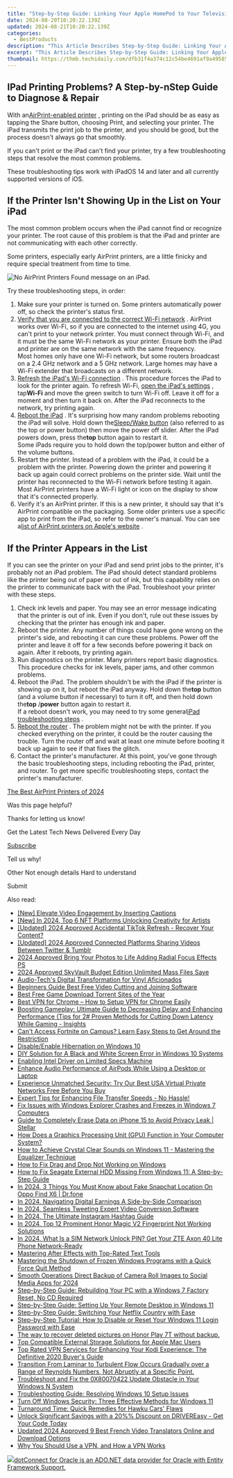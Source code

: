 ```yaml
---
title: "Step-by-Step Guide: Linking Your Apple HomePod to Your Television Setup"
date: 2024-08-20T10:20:22.139Z
updated: 2024-08-21T10:20:22.139Z
categories:
  - BestProducts
description: "This Article Describes Step-by-Step Guide: Linking Your Apple HomePod to Your Television Setup"
excerpt: "This Article Describes Step-by-Step Guide: Linking Your Apple HomePod to Your Television Setup"
thumbnail: https://thmb.techidaily.com/dfb31f4a374c12c54be4691af9a495853d8fa50fd8b2538ecaa291b275493185.jpg
---
```


## IPad Printing Problems? A Step-by-nStep Guide to Diagnose & Repair
 With an[AirPrint-enabled printer](https://www.lifewire.com/things-to-know-about-airprint-iphone-2000750) , printing on the iPad should be as easy as tapping the Share button, choosing Print, and selecting your printer. The iPad transmits the print job to the printer, and you should be good, but the process doesn't always go that smoothly.

 If you can't print or the iPad can't find your printer, try a few troubleshooting steps that resolve the most common problems.

 These troubleshooting tips work with iPadOS 14 and later and all currently supported versions of iOS.

## If the Printer Isn't Showing Up in the List on Your iPad

 The most common problem occurs when the iPad cannot find or recognize your printer. The root cause of this problem is that the iPad and printer are not communicating with each other correctly.

 Some printers, especially early AirPrint printers, are a little finicky and require special treatment from time to time.

![No AirPrint Printers Found message on an iPad.](https://www.lifewire.com/thmb/PINbY5NNM2YpYVf6BIRAjMvyfYs=/1500x0/filters:no_upscale():max_bytes(150000):strip_icc():format(webp)/001_my-ipad-wont-print-cant-find-printer-1994541-d3ec6679b22b423d876a15837e54cd6e.jpg)

 Try these troubleshooting steps, in order:

1. Make sure your printer is turned on. Some printers automatically power off, so check the printer's status first.
2. [Verify that you are connected to the correct Wi-Fi network](https://www.lifewire.com/connect-ipad-to-wifi-steps-1999815) . AirPrint works over Wi-Fi, so if you are connected to the internet using 4G, you can't print to your network printer. You must connect through Wi-Fi, and it must be the same Wi-Fi network as your printer. Ensure both the iPad and printer are on the same network with the same frequency.  
 Most homes only have one Wi-Fi network, but some routers broadcast on a 2.4 GHz network and a 5 GHz network. Large homes may have a Wi-Fi extender that broadcasts on a different network.
3. [Refresh the iPad's Wi-Fi connection](https://www.lifewire.com/how-to-fix-my-ipad-wont-connect-to-wifi-1994546) . This procedure forces the iPad to look for the printer again. To refresh Wi-Fi, [open the iPad's settings](https://www.lifewire.com/settings-app-on-ipad-4103785) , tap**Wi-Fi** and move the green switch to turn Wi-Fi off. Leave it off for a moment and then turn it back on. After the iPad reconnects to the network, try printing again.
4. [Reboot the iPad](https://www.lifewire.com/how-to-reboot-your-ipad-1994495) . It's surprising how many random problems rebooting the iPad will solve. Hold down the[Sleep/Wake button](https://www.lifewire.com/what-is-ipad-sleep-wake-button-1994354) (also referred to as the top or power button) then move the power off slider. After the iPad powers down, press the**top** button again to restart it.  
 Some iPads require you to hold down the top/power button and either of the volume buttons.
5. Restart the printer. Instead of a problem with the iPad, it could be a problem with the printer. Powering down the printer and powering it back up again could correct problems on the printer side. Wait until the printer has reconnected to the Wi-Fi network before testing it again.  
 Most AirPrint printers have a Wi-Fi light or icon on the display to show that it's connected properly.
6. Verify it's an AirPrint printer. If this is a new printer, it should say that it's AirPrint compatible on the packaging. Some older printers use a specific app to print from the iPad, so refer to the owner's manual. You can see a[list of AirPrint printers on Apple's website](https://support.apple.com/en-us/HT201311) .

## If the Printer Appears in the List

 If you can see the printer on your iPad and send print jobs to the printer, it's probably not an iPad problem. The iPad should detect standard problems like the printer being out of paper or out of ink, but this capability relies on the printer to communicate back with the iPad. Troubleshoot your printer with these steps.

1. Check ink levels and paper. You may see an error message indicating that the printer is out of ink. Even if you don't, rule out these issues by checking that the printer has enough ink and paper.
2. Reboot the printer. Any number of things could have gone wrong on the printer's side, and rebooting it can cure these problems. Power off the printer and leave it off for a few seconds before powering it back on again. After it reboots, try printing again.
3. Run diagnostics on the printer. Many printers report basic diagnostics. This procedure checks for ink levels, paper jams, and other common problems.
4. Reboot the iPad. The problem shouldn't be with the iPad if the printer is showing up on it, but reboot the iPad anyway. Hold down the**top** button (and a volume button if necessary) to turn it off, and then hold down the**top** /**power** button again to restart it.  
 If a reboot doesn't work, you may need to try some general[iPad troubleshooting steps](https://www.lifewire.com/basic-ipad-troubleshooting-tips-1994530) .
5. [Reboot the router](https://www.lifewire.com/how-to-properly-restart-a-router-modem-2624570) . The problem might not be with the printer. If you checked everything on the printer, it could be the router causing the trouble. Turn the router off and wait at least one minute before booting it back up again to see if that fixes the glitch.
6. Contact the printer's manufacturer. At this point, you've gone through the basic troubleshooting steps, including rebooting the iPad, printer, and router. To get more specific troubleshooting steps, contact the printer's manufacturer.

[The Best AirPrint Printers of 2024](https://www.lifewire.com/best-airprint-printers-4143574)

Was this page helpful?

Thanks for letting us know!

 Get the Latest Tech News Delivered Every Day

[Subscribe](https://www.lifewire.com/#)

Tell us why!

 Other  Not enough details  Hard to understand

 Submit

<ins class="adsbygoogle"
     style="display:block"
     data-ad-format="autorelaxed"
     data-ad-client="ca-pub-7571918770474297"
     data-ad-slot="1223367746"></ins>



<ins class="adsbygoogle"
     style="display:block"
     data-ad-client="ca-pub-7571918770474297"
     data-ad-slot="8358498916"
     data-ad-format="auto"
     data-full-width-responsive="true"></ins>

<span class="atpl-alsoreadstyle">Also read:</span>
<div><ul>
<li><a href="https://youtube-clips.techidaily.com/new-elevate-video-engagement-by-inserting-captions/"><u>[New] Elevate Video Engagement by Inserting Captions</u></a></li>
<li><a href="https://article-helps.techidaily.com/new-in-2024-top-6-nft-platforms-unlocking-creativity-for-artists/"><u>[New] In 2024, Top 6 NFT Platforms  Unlocking Creativity for Artists</u></a></li>
<li><a href="https://tiktok-clips.techidaily.com/updated-2024-approved-accidental-tiktok-refresh-recover-your-content/"><u>[Updated] 2024 Approved  Accidental TikTok Refresh - Recover Your Content?</u></a></li>
<li><a href="https://twitter-videos.techidaily.com/updated-2024-approved-connected-platforms-sharing-videos-between-twitter-and-tumblr/"><u>[Updated] 2024 Approved  Connected Platforms  Sharing Videos Between Twitter & Tumblr</u></a></li>
<li><a href="https://fox-glue.techidaily.com/2024-approved-bring-your-photos-to-life-adding-radial-focus-effects-ps/"><u>2024 Approved  Bring Your Photos to Life  Adding Radial Focus Effects PS</u></a></li>
<li><a href="https://extra-guidance.techidaily.com/2024-approved-skyvault-budget-edition-unlimited-mass-files-save/"><u>2024 Approved  SkyVault Budget Edition  Unlimited Mass Files Save</u></a></li>
<li><a href="https://buynow-marvelous.techidaily.com/audio-techs-digital-transformation-for-vinyl-aficionados/"><u>Audio-Tech's Digital Transformation for Vinyl Aficionados</u></a></li>
<li><a href="https://ai-vdieo-software.techidaily.com/beginners-guide-best-free-video-cutting-and-joining-software/"><u>Beginners Guide Best Free Video Cutting and Joining Software</u></a></li>
<li><a href="https://technical-tips.techidaily.com/best-free-game-download-torrent-sites-of-the-year/"><u>Best Free Game Download Torrent Sites of the Year</u></a></li>
<li><a href="https://technical-tips.techidaily.com/1723808328868-best-vpn-for-chrome-how-to-setup-vpn-for-chrome-easily/"><u>Best VPN for Chrome – How to Setup VPN for Chrome Easily</u></a></li>
<li><a href="https://technical-tips.techidaily.com/boosting-gameplay-ultimate-guide-to-decreasing-delay-and-enhancing-performance-tips-for-2-proven-methods-for-cutting-down-latency-while-gaming-insights/"><u>Boosting Gameplay: Ultimate Guide to Decreasing Delay and Enhancing Performance (Tips for 2# Proven Methods for Cutting Down Latency While Gaming - Insights</u></a></li>
<li><a href="https://technical-tips.techidaily.com/cant-access-fortnite-on-campus-learn-easy-steps-to-get-around-the-restriction/"><u>Can't Access Fortnite on Campus? Learn Easy Steps to Get Around the Restriction</u></a></li>
<li><a href="https://technical-tips.techidaily.com/disableenable-hibernation-on-windows-10/"><u>Disable/Enable Hibernation on Windows 10</u></a></li>
<li><a href="https://technical-tips.techidaily.com/diy-solution-for-a-black-and-white-screen-error-in-windows-10-systems/"><u>DIY Solution for A Black and White Screen Error in Windows 10 Systems</u></a></li>
<li><a href="https://graphic-issues.techidaily.com/enabling-intel-driver-on-limited-specs-machine/"><u>Enabling Intel Driver on Limited Specs Machine</u></a></li>
<li><a href="https://technical-tips.techidaily.com/enhance-audio-performance-of-airpods-while-using-a-desktop-or-laptop/"><u>Enhance Audio Performance of AirPods While Using a Desktop or Laptop</u></a></li>
<li><a href="https://technical-tips.techidaily.com/1723808293299-experience-unmatched-security-try-our-best-usa-virtual-private-networks-free-before-you-buy/"><u>Experience Unmatched Security: Try Our Best USA Virtual Private Networks Free Before You Buy</u></a></li>
<li><a href="https://technical-tips.techidaily.com/1723808098354-expert-tips-for-enhancing-file-transfer-speeds-no-hassle/"><u>Expert Tips for Enhancing File Transfer Speeds - No Hassle!</u></a></li>
<li><a href="https://technical-tips.techidaily.com/fix-issues-with-windows-explorer-crashes-and-freezes-in-windows-7-computers/"><u>Fix Issues with Windows Explorer Crashes and Freezes in Windows 7 Computers</u></a></li>
<li><a href="https://phone-solutions.techidaily.com/guide-to-completely-erase-data-on-iphone-15-to-avoid-privacy-leak-stellar-by-stellar-data-recovery-ios-iphone-data-recovery/"><u>Guide to Completely Erase Data on iPhone 15 to Avoid Privacy Leak | Stellar</u></a></li>
<li><a href="https://technical-tips.techidaily.com/how-does-a-graphics-processing-unit-gpu-function-in-your-computer-system/"><u>How Does a Graphics Processing Unit (GPU) Function in Your Computer System?</u></a></li>
<li><a href="https://technical-tips.techidaily.com/how-to-achieve-crystal-clear-sounds-on-windows-11-mastering-the-equalizer-technique/"><u>How to Achieve Crystal Clear Sounds on Windows 11 - Mastering the Equalizer Technique</u></a></li>
<li><a href="https://technical-tips.techidaily.com/how-to-fix-drag-and-drop-not-working-on-windows/"><u>How to Fix Drag and Drop Not Working on Windows</u></a></li>
<li><a href="https://technical-tips.techidaily.com/how-to-fix-seagate-external-hdd-missing-from-windows-11-a-step-by-step-guide/"><u>How to Fix Seagate External HDD Missing From Windows 11: A Step-by-Step Guide</u></a></li>
<li><a href="https://location-social.techidaily.com/in-2024-3-things-you-must-know-about-fake-snapchat-location-on-oppo-find-x6-drfone-by-drfone-virtual-android/"><u>In 2024, 3 Things You Must Know about Fake Snapchat Location On Oppo Find X6 | Dr.fone</u></a></li>
<li><a href="https://youtube-help.techidaily.com/in-2024-navigating-digital-earnings-a-side-by-side-comparison/"><u>In 2024, Navigating Digital Earnings  A Side-by-Side Comparison</u></a></li>
<li><a href="https://extra-approaches.techidaily.com/in-2024-seamless-tweeting-expert-video-conversion-software/"><u>In 2024, Seamless Tweeting  Expert Video Conversion Software</u></a></li>
<li><a href="https://instagram-video-recordings.techidaily.com/in-2024-the-ultimate-instagram-hashtag-guide/"><u>In 2024, The Ultimate Instagram Hashtag Guide</u></a></li>
<li><a href="https://unlock-android.techidaily.com/in-2024-top-12-prominent-honor-magic-v2-fingerprint-not-working-solutions-by-drfone-android/"><u>In 2024, Top 12 Prominent Honor Magic V2 Fingerprint Not Working Solutions</u></a></li>
<li><a href="https://sim-unlock.techidaily.com/in-2024-what-is-a-sim-network-unlock-pin-get-your-zte-axon-40-lite-phone-network-ready-by-drfone-android/"><u>In 2024, What Is a SIM Network Unlock PIN? Get Your ZTE Axon 40 Lite Phone Network-Ready</u></a></li>
<li><a href="https://extra-hints.techidaily.com/mastering-after-effects-with-top-rated-text-tools/"><u>Mastering After Effects with Top-Rated Text Tools</u></a></li>
<li><a href="https://win-forum.techidaily.com/mastering-the-shutdown-of-frozen-windows-programs-with-a-quick-force-quit-method/"><u>Mastering the Shutdown of Frozen Windows Programs with a Quick Force Quit Method</u></a></li>
<li><a href="https://snapchat-videos.techidaily.com/smooth-operations-direct-backup-of-camera-roll-images-to-social-media-apps-for-2024/"><u>Smooth Operations  Direct Backup of Camera Roll Images to Social Media Apps for 2024</u></a></li>
<li><a href="https://technical-tips.techidaily.com/step-by-step-guide-rebuilding-your-pc-with-a-windows-7-factory-reset-no-cd-required/"><u>Step-by-Step Guide: Rebuilding Your PC with a Windows 7 Factory Reset, No CD Required</u></a></li>
<li><a href="https://technical-tips.techidaily.com/step-by-step-guide-setting-up-your-remote-desktop-in-windows-11/"><u>Step-by-Step Guide: Setting Up Your Remote Desktop in Windows 11</u></a></li>
<li><a href="https://technical-tips.techidaily.com/step-by-step-guide-switching-your-netflix-country-with-ease/"><u>Step-by-Step Guide: Switching Your Netflix Country with Ease</u></a></li>
<li><a href="https://technical-tips.techidaily.com/step-by-step-tutorial-how-to-disable-or-reset-your-windows-11-login-password-with-ease/"><u>Step-by-Step Tutorial: How to Disable or Reset Your Windows 11 Login Password with Ease</u></a></li>
<li><a href="https://techidaily.com/the-way-to-recover-deleted-pictures-on-honor-play-7t-without-backup-by-fonelab-android-recover-pictures/"><u>The way to recover deleted pictures on Honor Play 7T without backup.</u></a></li>
<li><a href="https://technical-tips.techidaily.com/top-compatible-external-storage-solutions-for-apple-mac-users/"><u>Top Compatible External Storage Solutions for Apple Mac Users</u></a></li>
<li><a href="https://technical-tips.techidaily.com/top-rated-vpn-services-for-enhancing-your-kodi-experience-the-definitive-2020-buyers-guide/"><u>Top Rated VPN Services for Enhancing Your Kodi Experience: The Definitive 2020 Buyer's Guide</u></a></li>
<li><a href="https://technical-tips.techidaily.com/transition-from-laminar-to-turbulent-flow-occurs-gradually-over-a-range-of-reynolds-numbers-not-abruptly-at-a-specific-point/"><u>Transition From Laminar to Turbulent Flow Occurs Gradually over a Range of Reynolds Numbers, Not Abruptly at a Specific Point.</u></a></li>
<li><a href="https://technical-tips.techidaily.com/troubleshoot-and-fix-the-0x80070422-update-obstacle-in-your-windows-n-system/"><u>Troubleshoot and Fix the 0X80070422 Update Obstacle in Your Windows N System</u></a></li>
<li><a href="https://technical-tips.techidaily.com/troubleshooting-guide-resolving-windows-10-setup-issues/"><u>Troubleshooting Guide: Resolving Windows 10 Setup Issues</u></a></li>
<li><a href="https://technical-tips.techidaily.com/turn-off-windows-security-three-effective-methods-for-windows-11/"><u>Turn Off Windows Security: Three Effective Methods for Windows 11</u></a></li>
<li><a href="https://driver-install.techidaily.com/turnaround-time-quick-remedies-for-hawku-cars-flaws/"><u>Turnaround Time: Quick Remedies for Hawku Cars' Flaws</u></a></li>
<li><a href="https://technical-tips.techidaily.com/unlock-significant-savings-with-a-20-discount-on-drivereasy-get-your-code-today/"><u>Unlock Significant Savings with a 20%% Discount on DRIVEREasy - Get Your Code Today</u></a></li>
<li><a href="https://ai-video-translation.techidaily.com/updated-2024-approved-9-best-french-video-translators-online-and-download-options/"><u>Updated 2024 Approved 9 Best French Video Translators Online and Download Options</u></a></li>
<li><a href="https://technical-tips.techidaily.com/why-you-should-use-a-vpn-and-how-a-vpn-works/"><u>Why You Should Use a VPN, and How a VPN Works</u></a></li>
</ul></div>

<!-- affiliate ads begin -->
<a href="https://checkout.devart.com/order/checkout.php?PRODS=5023555&QTY=1&AFFILIATE=108875&CART=1"><img src="https://secure.avangate.com/images/merchant/45b430710ad04765a6afd58d9d9fafca/products/dotConnect_O.png" border="0">dotConnect for Oracle is an ADO.NET data provider for Oracle with Entity Framework Support.</a>
<!-- affiliate ads end -->